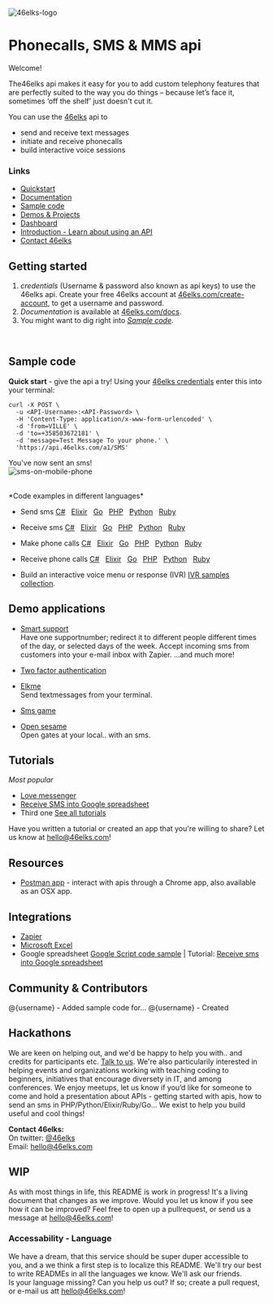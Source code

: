 ![46elks-logo](https://www.46elks.com/images/logo/46elks-240-150.png)

# Phonecalls, SMS & MMS api

Welcome!

The46elks api makes it easy for you to add custom telephony features that are perfectly suited to the way you do things – because let’s face it, sometimes ‘off the shelf’ just doesn't cut it.

You can use the [46elks](https://www.46elks.com) api to 

* send and receive text messages
* initiate and receive phonecalls
* build interactive voice sessions

### Links

  * [Quickstart]()
  * [Documentation](https://www.46elks.com/api-docs#introduction)
  * [Sample code](https://github.com/littlekid/testing-learning-to-create-a-good-getting-started-and-readme/tree/master/samples)
  * [Demos & Projects]()
  * [Dashboard](http://dashboard.46elks.com/)
  * [Introduction - Learn about using an API](https://zapier.com/learn/apis/) 
  * [Contact 46elks](46elks.com/help#contact)


## Getting started

1. *credentials* (Username & password also known as api keys) to use the 46elks api. Create your free 46elks account at [46elks.com/create-account](https://www.46elks.com/create-account), to get a username and password.
2. *Documentation* is available at [46elks.com/docs](https://46elks.com/docs).
3. You might want to dig right into *[Sample code](https://github.com/littlekid/testing-learning-to-create-a-good-getting-started-and-readme/tree/master/samples)*.

<br>

## Sample code

**Quick start** - give the api a try! Using your [46elks credentials](https://dashboard.46elks.com) enter this into your terminal:
```
curl -X POST \
  -u <API-Username>:<API-Password> \
  -H 'Content-Type: application/x-www-form-urlencoded' \
  -d 'from=VILLE' \
  -d 'to=+358503672181' \
  -d 'message=Test Message To your phone.' \
  'https://api.46elks.com/a1/SMS' 
``` 

You've now sent an sms!  
![sms-on-mobile-phone](https://www.46elks.com/images/README-on-github/phone-with-lovely-sms.png)


<br>
*Code examples in different languages*

* Send sms [C#](https://github.com/46elks-getting-started/tree/master/code%20samples/C%23/send-sms) &nbsp; [Elixir](https://github.com/46elks-getting-started/tree/master/code%20samples/elixir) &nbsp; [Go](https://github.com/46elks-getting-started/tree/master/code%20samples/go) &nbsp; [PHP](https://github.com/46elks-getting-started/tree/master/code%20samples/php) &nbsp; [Python](https://github.com/46elks-getting-started/tree/master/code%20samples/py) &nbsp; [Ruby](https://github.com/46elks-getting-started/tree/master/code%20samples/ruby)

* Receive sms [C#](https://github.com/46elks-getting-started/tree/master/code%20samples/C%23/receive-sms) &nbsp; [Elixir](https://github.com/46elks-getting-started/tree/master/code%20samples/elixir) &nbsp; [Go](https://github.com/46elks-getting-started/tree/master/code%20samples/go) &nbsp; [PHP](https://github.com/46elks-getting-started/tree/master/code%20samples/php) &nbsp; [Python](https://github.com/46elks-getting-started/tree/master/code%20samples/py) &nbsp; [Ruby](https://github.com/46elks-getting-started/tree/master/code%20samples/ruby)

* Make phone calls [C#](https://github.com/46elks-getting-started/tree/master/code%20samples/C%23/send-sms) &nbsp; [Elixir](https://github.com/46elks-getting-started/tree/master/code%20samples/elixir) &nbsp; [Go](https://github.com/46elks-getting-started/tree/master/code%20samples/go) &nbsp; [PHP](https://github.com/46elks-getting-started/tree/master/code%20samples/php) &nbsp; [Python](https://github.com/46elks-getting-started/tree/master/code%20samples/py) &nbsp; [Ruby](https://github.com/46elks-getting-started/tree/master/code%20samples/ruby)

* Receive phone calls [C#](https://github.com/46elks-getting-started/tree/master/code%20samples/C%23/send-sms) &nbsp; [Elixir](https://github.com/46elks-getting-started/tree/master/code%20samples/elixir) &nbsp; [Go](https://github.com/46elks-getting-started/tree/master/code%20samples/go) &nbsp; [PHP](https://github.com/46elks-getting-started/tree/master/code%20samples/php) &nbsp; [Python](https://github.com/46elks-getting-started/tree/master/code%20samples/py) &nbsp; [Ruby](https://github.com/46elks-getting-started/tree/master/code%20samples/ruby)

* Build an interactive voice menu or response (IVR) [IVR samples collection](https://github.com/littlekid/testing-learning-to-create-a-good-getting-started-and-readme/tree/master/code%20samples/Voice%20-%20IVR%20-%20interactive%20voice%20menues).



## Demo applications

* [Smart support]()  
  Have one supportnumber; redirect it to different people different times of the day, or selected days of the week. Accept incoming sms from customers into your e-mail inbox with Zapier. ...and much more!

* [Two factor authentication]()

* [Elkme]()  
  Send textmessages from your terminal.

* [Sms game]()

* [Open sesame]()  
  Open gates at your local..  with an sms.

## Tutorials
*Most popular*
* [Love messenger](https://github.com/gish/love-messenger)
* [Receive SMS into Google spreadsheet](https://medium.com/@46elks/receive-sms-into-google-spreadsheet-435b51393493#.9ku01h462)
* Third one
[See all tutorials](tutorials.md)

Have you written a tutorial or created an app that you're willing to share?
Let us know at hello@46elks.com!


## Resources
* [Postman app](https://www.getpostman.com/) - interact with apis through a Chrome app, also available as an OSX app.
  
## Integrations
  * [Zapier](https://zapier.com/zapbook/46elks/)
  * [Microsoft Excel](https://excel.46elks.com/)
  * Google spreadsheet [Google Script code sample](https://github.com/46elks/SMStoGoogleSheets) | Tutorial: [Receive sms into Google spreadsheet](https://medium.com/@46elks/receive-sms-into-google-spreadsheet-435b51393493#.iu690j86w)

## Community & Contributors
  @{username} - Added sample code for...
  @{username} - Created
  
## Hackathons
  We are keen on helping out, and we'd be happy to help you with.. and credits for participants etc. [Talk to us](mailto:hello@46elks.com). We're also particularily interested in helping events and organizations working with teaching coding to beginners, initiatives that encourage diversety in IT, and among conferences. We enjoy meetups, let us know if you’d like for someone to come and hold a presentation about APIs - getting started with apis, how to send an sms in PHP/Python/Elixir/Ruby/Go...  We exist to help you build useful and cool things!

**Contact 46elks:**  
On twitter: [@46elks](https://twitter.com/46elks)  
Email: hello@46elks.com

## WIP
As with most things in life, this README is work in progress! It's a living document that changes as we improve.
Would you let us know if you see how it can be improved?
Feel free to open up a pullrequest, or send us a message at hello@46elks.com!

### Accessability - Language

We have a dream, that this service should be super duper accessible to you, and a we think a first step is to localize this README. We'll try our best to write READMEs in all the languages we know. We'll ask our friends.  
Is your language missing? Can you help us out? If so; create a pull request, or e-mail us att hello@46elks.com!
